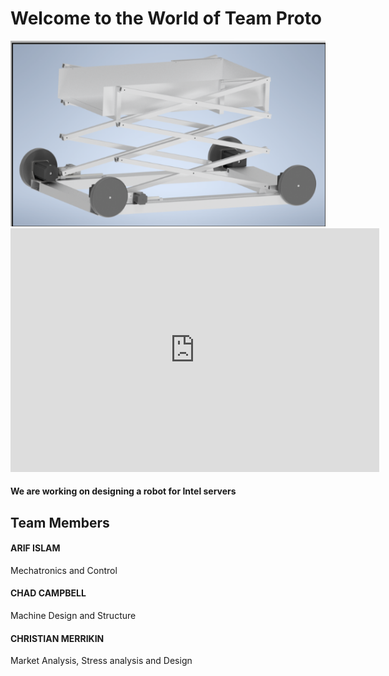 # Welcome to the World of Team Proto

<img src="https://github.com/ai598d/IntelServerRobot/blob/gh-pages/ISR_Final_CAD.png?raw=true"/>

<html>
<body>




<iframe id="player" type="text/html" width="590" height="390"
  src="https://www.youtube.com/embed/v=j_uQvgpwaA8"
  frameborder="0"></iframe>
  
</body>
</html>


#### We are working on designing a robot for Intel servers

## Team Members 

#### ARIF ISLAM
Mechatronics and Control
#### CHAD CAMPBELL
Machine Design and Structure
#### CHRISTIAN MERRIKIN
Market Analysis, Stress analysis and Design  


```markdown
```




